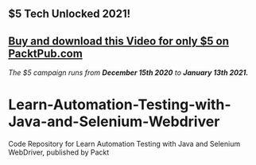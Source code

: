 ## $5 Tech Unlocked 2021!
[Buy and download this Video for only $5 on PacktPub.com](https://www.packtpub.com/product/learn-automation-testing-with-java-and-selenium-webdriver-video/9781838552770)
-----
*The $5 campaign         runs from __December 15th 2020__ to __January 13th 2021.__*

# Learn-Automation-Testing-with-Java-and-Selenium-Webdriver
Code Repository for Learn Automation Testing with Java and Selenium WebDriver, published by Packt
